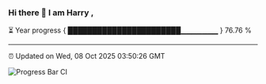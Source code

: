 ### Hi there 👋 I am Harry , 

⏳ Year progress { ███████████████████████▁▁▁▁▁▁▁ } 76.76 %

---

⏰ Updated on Wed, 08 Oct 2025 03:50:26 GMT

![Progress Bar CI](https://github.com/duykhang68/duykhang68/workflows/Progress%20Bar%20CI/badge.svg)
